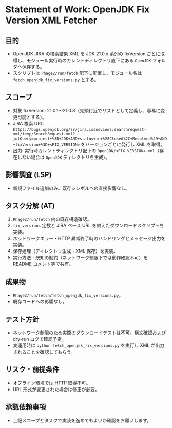 # Statement of Work: OpenJDK Fix Version XML Fetcher

## 目的
- OpenJDK JIRA の検索結果 XML を JDK 21.0.x 系列の fixVersion ごとに取得し、モジュール実行時のカレントディレクトリ直下にある `OpenJDK` フォルダへ保存する。
- スクリプトは `Phage2/run/fetch` 配下に配置し、モジュール名は `fetch_openjdk_fix_versions.py` とする。

## スコープ
- 対象 fixVersion: 21.0.1〜21.0.8（先頭付近でリストとして定義し、容易に変更可能とする）。
- JIRA 検索 URL: `https://bugs.openjdk.org/sr/jira.issueviews:searchrequest-xml/temp/SearchRequest.xml?jqlQuery=project+%3D+JDK+AND+status+in+%28Closed%2C+Resolved%29+AND+fixVersion+%3D+<FIX_VERSION>` をバージョンごとに発行し XML を取得。
- 出力: 実行時カレントディレクトリ配下の `OpenJDK/<FIX_VERSION>.xml`（存在しない場合は `OpenJDK` ディレクトリを生成）。

## 影響調査 (LSP)
- 新規ファイル追加のみ。既存シンボルへの直接影響なし。

## タスク分解 (AT)
1. `Phage2/run/fetch` 内の既存構造確認。
2. `fix_versions` 定数と JIRA ベース URL を備えたダウンロードスクリプトを実装。
3. ネットワークエラー・HTTP 異常終了時のハンドリングとメッセージ出力を実装。
4. 保存処理（ディレクトリ生成・XML 保存）を実装。
5. 実行方法・既知の制約（ネットワーク制限下では動作確認不可）を README コメント等で共有。

## 成果物
- `Phage2/run/fetch/fetch_openjdk_fix_versions.py`。
- 既存コードへの影響なし。

## テスト方針
- ネットワーク制限のため実際のダウンロードテストは不可。構文確認および dry-run ログで確認予定。
- 実運用時は `python fetch_openjdk_fix_versions.py` を実行し XML が出力されることを確認してもらう。

## リスク・前提条件
- オフライン環境では HTTP 取得不可。
- URL 形式が変更された場合は修正が必要。

## 承認依頼事項
- 上記スコープとタスクで実装を進めてもよいか確認をお願いします。
